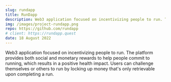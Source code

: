 ```yaml
---
slug: rundapp
title: RunDapp
description: Web3 application focused on incentivizing people to run. The platform provides both social and monetary rewards to help people commit to running, which results in a positive health impact. Users can challenge themselves or others to run by locking up money that's only retrievable upon completing a run.
img: /images/project-rundapp.png
repo: https://github.com/rundapp
# client: https://rundapp.quest
date: 18 August 2022
---
```


Web3 application focused on incentivizing people to run. The platform provides both social and monetary rewards to help people commit to running, which results in a positive health impact. Users can challenge themselves or others to run by locking up money that's only retrievable upon completing a run.

<!-- ## Lorem Ipsum

Lorem ipsum dolor sit amet, consectetur adipiscing elit, sed do eiusmod tempor incididunt ut labore et dolore magna aliqua. Nunc id cursus metus aliquam eleifend mi in nulla. Odio aenean sed adipiscing diam donec adipiscing tristique risus nec. Amet porttitor eget dolor morbi. Nisi lacus sed viverra tellus. Nec feugiat nisl pretium fusce id velit ut tortor pretium.

## Magna Fermentum

Magna fermentum iaculis eu non diam phasellus vestibulum lorem sed. Volutpat diam ut venenatis tellus in metus vulputate. Ullamcorper malesuada proin libero nunc consequat interdum varius sit amet. Tellus pellentesque eu tincidunt tortor aliquam.

## Venenatis Cras

Venenatis cras sed felis eget velit. Nulla posuere sollicitudin aliquam ultrices sagittis orci a scelerisque. Vitae congue mauris rhoncus aenean vel elit scelerisque mauris pellentesque. Mi eget mauris pharetra et. Quam id leo in vitae turpis massa sed. Amet mauris commodo quis imperdiet massa tincidunt nunc. Duis convallis convallis tellus id interdum velit. -->
